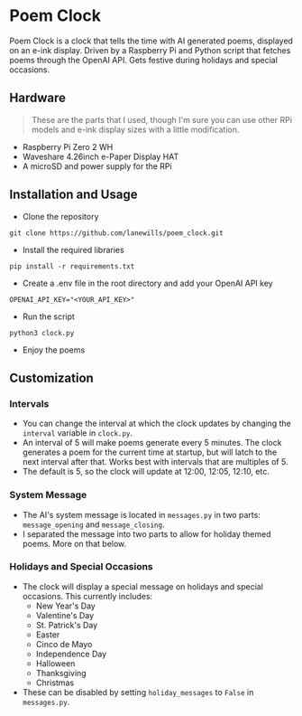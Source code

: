 # Poem Clock
Poem Clock is a clock that tells the time with AI generated poems, displayed on an e-ink display.
Driven by a Raspberry Pi and Python script that fetches poems through the OpenAI API.
Gets festive during holidays and special occasions.

## Hardware
>These are the parts that I used, though I'm sure you can use other RPi models and e-ink display sizes with a little modification.
- Raspberry Pi Zero 2 WH
- Waveshare 4.26inch e-Paper Display HAT
- A microSD and power supply for the RPi

## Installation and Usage
- Clone the repository

```git clone https://github.com/lanewills/poem_clock.git```

- Install the required libraries
    
```pip install -r requirements.txt```

- Create a .env file in the root directory and add your OpenAI API key

```OPENAI_API_KEY="<YOUR_API_KEY>"```

- Run the script
    
```python3 clock.py```

- Enjoy the poems

## Customization
### Intervals
- You can change the interval at which the clock updates by changing the `interval` variable in `clock.py`.
- An interval of 5 will make poems generate every 5 minutes. The clock generates a poem for the current time at startup,
but will latch to the next interval after that. Works best with intervals that are multiples of 5.
- The default is 5, so the clock will update at 12:00, 12:05, 12:10, etc.

### System Message
- The AI's system message is located in `messages.py` in two parts: `message_opening` and `message_closing`.
- I separated the message into two parts to allow for holiday themed poems. More on that below.

### Holidays and Special Occasions
- The clock will display a special message on holidays and special occasions. This currently includes:
    - New Year's Day
    - Valentine's Day
    - St. Patrick's Day
    - Easter
    - Cinco de Mayo
    - Independence Day
    - Halloween
    - Thanksgiving
    - Christmas
- These can be disabled by setting `holiday_messages` to `False` in `messages.py`.
